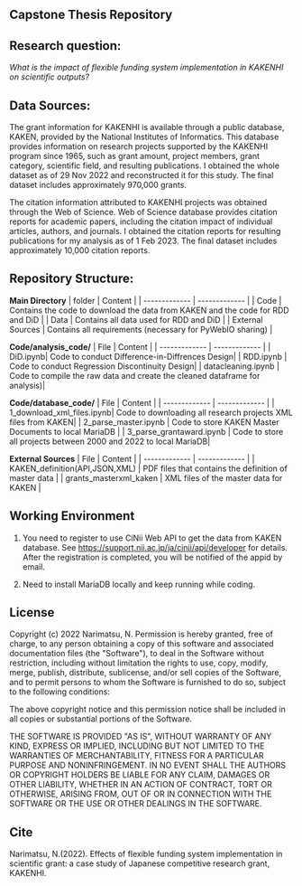 
## Capstone Thesis Repository

## Research question:
*What is the impact of flexible funding system implementation in KAKENHI on scientific outputs?*

## Data Sources:
The grant information for KAKENHI is available through a public database, KAKEN, provided by the National Institutes of Informatics. This database provides information on research projects supported by the KAKENHI program since 1965, such as grant amount, project members, grant category, scientific field, and resulting publications. I obtained the whole dataset as of 29 Nov 2022 and reconstructed it for this study. The final dataset includes approximately 970,000 grants.

The citation information attributed to KAKENHI projects was obtained through the Web of Science. Web of Science database provides citation reports for academic papers, including the citation impact of individual articles, authors, and journals. I obtained the citation reports for resulting publications for my analysis as of 1 Feb 2023. The final dataset includes approximately 10,000 citation reports.


## Repository Structure:

**Main Directory**
| folder | Content |
| ------------- | ------------- |
| Code | Contains the code to download the data from KAKEN and the code for RDD and DiD |
| Data | Contains all data used for RDD and DiD |
| External Sources | Contains all requirements (necessary for PyWebIO sharing) |

**Code/analysis_code/**
| File | Content |
| ------------- | ------------- |
| DiD.ipynb| Code to conduct Difference-in-Diffrences Design|
| RDD.ipynb | Code to conduct Regression Discontinuity Design|
| datacleaning.ipynb | Code to compile the raw data and create the cleaned dataframe for analysis)|

**Code/database_code/**
| File | Content |
| ------------- | ------------- |
| 1_download_xml_files.ipynb| Code to downloading all research projects XML files from KAKEN|
| 2_parse_master.ipynb | Code to store KAKEN Master Documents to local MariaDB |
| 3_parse_grantaward.ipynb | Code to store all projects between 2000 and 2022 to local MariaDB|

**External Sources**
| File | Content |
| ------------- | ------------- |
| KAKEN_definition(API,JSON,XML) | PDF files that contains the definition of master data |
| grants_masterxml_kaken |  XML files of the master data for KAKEN |

## Working Environment
1. You need to register to use CiNii Web API to get the data from KAKEN database. 
See https://support.nii.ac.jp/ja/cinii/api/developer for details. After the registration is completed, you will be notified of the appid by email. 
 
2. Need to install MariaDB locally and keep running while coding. 


## License

Copyright (c) 2022  Narimatsu, N.
Permission is hereby granted, free of charge, to any person obtaining a copy
of this software and associated documentation files (the "Software"), to deal
in the Software without restriction, including without limitation the rights
to use, copy, modify, merge, publish, distribute, sublicense, and/or sell
copies of the Software, and to permit persons to whom the Software is
furnished to do so, subject to the following conditions:

The above copyright notice and this permission notice shall be included in all
copies or substantial portions of the Software.

THE SOFTWARE IS PROVIDED "AS IS", WITHOUT WARRANTY OF ANY KIND, EXPRESS OR
IMPLIED, INCLUDING BUT NOT LIMITED TO THE WARRANTIES OF MERCHANTABILITY,
FITNESS FOR A PARTICULAR PURPOSE AND NONINFRINGEMENT. IN NO EVENT SHALL THE
AUTHORS OR COPYRIGHT HOLDERS BE LIABLE FOR ANY CLAIM, DAMAGES OR OTHER
LIABILITY, WHETHER IN AN ACTION OF CONTRACT, TORT OR OTHERWISE, ARISING FROM,
OUT OF OR IN CONNECTION WITH THE SOFTWARE OR THE USE OR OTHER DEALINGS IN THE
SOFTWARE.

## Cite
Narimatsu, N.(2022). Effects of flexible funding system implementation in scientific grant: a case study of Japanese competitive research grant, KAKENHI.
